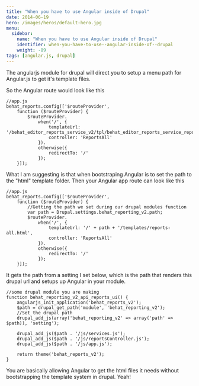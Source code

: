 ```yaml
---
title: "When you have to use Angular inside of Drupal"
date: 2014-06-19
hero: /images/heros/default-hero.jpg
menu:
  sidebar:
    name: "When you have to use Angular inside of Drupal"
    identifier: when-you-have-to-use--angular-inside-of--drupal
    weight: -89
tags: [angular.js, drupal]
---
```


The angularjs module for drupal will direct you to setup a menu path for Angular.js to get it's template files.

So the Angular route would look like this

~~~
//app.js
behat_reports.config(['$routeProvider',
    function ($routeProvider) {
        $routeProvider.
            when('/', {
                templateUrl: '/behat_editor_reports_service_v2/tpl/behat_editor_reports_service_reports_tpl',
                controller: 'ReportsAll'
            }).
            otherwise({
                redirectTo: '/'
            });
    }]);
~~~

What I am suggesting is that when bootstraping Angular is to set the path to the "html" template folder. Then your Angular app route can look like this

~~~
//app.js
behat_reports.config(['$routeProvider',
    function ($routeProvider) {
        //Getting the path we set during our drupal modules function 
        var path = Drupal.settings.behat_reporting_v2.path;
        $routeProvider.
            when('/', {
                templateUrl: '/' + path + '/templates/reports-all.html',
                controller: 'ReportsAll'
            }).
            otherwise({
                redirectTo: '/'
            });
    }]);
~~~

It gets the path from a setting I set below, which is the path that renders this drupal url and setups up Angular in your module.

~~~
//some drupal module you are making
function behat_reporting_v2_api_reports_ui() {
    angularjs_init_application('behat_reports_v2');
    $path = drupal_get_path('module', 'behat_reporting_v2');
    //Set the drupal path
    drupal_add_js(array('behat_reporting_v2' => array('path' => $path)), 'setting');

    drupal_add_js($path . '/js/services.js');
    drupal_add_js($path . '/js/reportsController.js');
    drupal_add_js($path . '/js/app.js');

    return theme('behat_reports_v2');
}
~~~

You are basically allowing Angular to get the html files it needs without bootstrapping the template system in drupal. Yeah!


